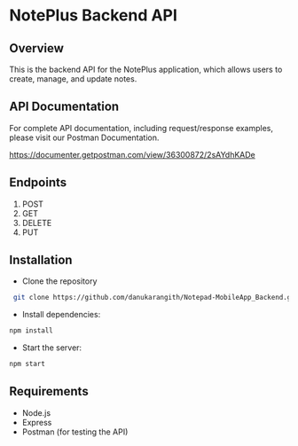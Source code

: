 # NotePlus Backend API
## Overview
This is the backend API for the NotePlus application, which allows users to create, manage, and update notes.

## API Documentation
For complete API documentation, including request/response examples, please visit our Postman Documentation.

https://documenter.getpostman.com/view/36300872/2sAYdhKADe

## Endpoints
1. POST
2. GET
3. DELETE
4. PUT
 
## Installation

- Clone the repository
 
```bash
 git clone https://github.com/danukarangith/Notepad-MobileApp_Backend.git
```
- Install dependencies:
```bash
npm install
```
- Start the server: 
```bash
npm start
```
## Requirements
- Node.js
- Express
- Postman (for testing the API)
